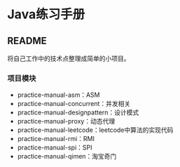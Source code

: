 # Java练习手册

## README
将自己工作中的技术点整理成简单的小项目。

### 项目模块
* practice-manual-asm：ASM
* practice-manual-concurrent：并发相关
* practice-manual-designpattern：设计模式
* practice-manual-proxy：动态代理
* practice-manual-leetcode：leetcode中算法的实现代码
* practice-manual-rmi：RMI
* practice-manual-spi：SPI
* practice-manual-qimen：淘宝奇门